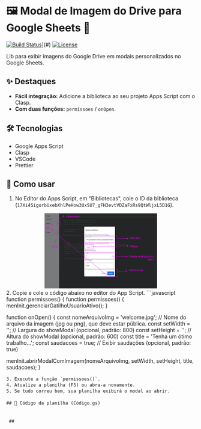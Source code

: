 # 🖼️ Modal de Imagem do Drive para Google Sheets 🚀

[![Build Status](https://img.shields.io/badge/build-passing-brightgreen)](https://www.example.com)](#)
[![License](https://img.shields.io/badge/license-MIT-blue)](https://opensource.org/licenses/MIT)

Lib para exibir imagens do Google Drive em modais personalizados no Google Sheets.

## ✨ Destaques

- **Fácil integração:** Adicione a biblioteca ao seu projeto Apps Script com o Clasp.
- **Com duas funções:** `permissoes` / `onOpen`.

## 🛠️ Tecnologias

- Google Apps Script
- Clasp
- VSCode
- Prettier

## 🚀 Como usar

1. No Editor do Apps Script, em "Bibliotecas", cole o ID da biblioteca (`17Xi4SigorbUxebXhlPeHow3UxSU7_gFH3evtVDZaFxRs9QtWljxL5D1G`).
<div align="center">
<img src="./imagem/incluedlib/conectarlib.png" alt="Texto alternativo" width="300" height="200">
</div>
2. Copie e cole o código abaixo no editor do App Script.
```javascript
function permissoes() {
function permissoes() {
  menInit.gerenciarGatilhoUsuarioAtivo();
}

function onOpen() {
  const nomeArquivoImg = 'welcome.jpg'; // Nome do arquivo da imagem (jpg ou png), que deve estar pública.
  const setWidth = ''; // Largura do showModal (opcional, padrão: 800)
  const setHeight = ''; // Altura do showModal (opcional, padrão: 600)
  const title = 'Tenha um ótimo trabalho...'; 
  const saudacoes = true; // Exibir saudações (opcional, padrão: true)

  menInit.abrirModalComImagem(nomeArquivoImg, setWidth, setHeight, title, saudacoes);
}
```
3. Execute a função `permissoes()`.
4. Atualize a planilha (F5) ou abra-a novamente.
5. Se tudo correu bem, sua planilha exibirá o modal ao abrir.

## 🤖 Código da planilha (Código.gs)


 ##


